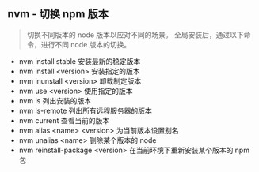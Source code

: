 ## nvm - 切换 npm 版本

> 切换不同版本的 node 版本以应对不同的场景。
> 全局安装后，通过以下命令，进行不同 node 版本的切换。

- nvm install stable 安装最新的稳定版本
- nvm install \<version\> 安装指定的版本
- nvm inunstall \<version\> 卸载制定版本
- nvm use \<version\> 使用指定的版本
- nvm ls 列出安装的版本
- nvm ls-remote 列出所有远程服务器的版本
- nvm current 查看当前的版本
- nvm alias \<name\> \<version\> 为当前版本设置别名
- nvm unalias \<name\> 删除某个版本的 node
- nvm reinstall-package \<version\> 在当前环境下重新安装某个版本的 npm 包
